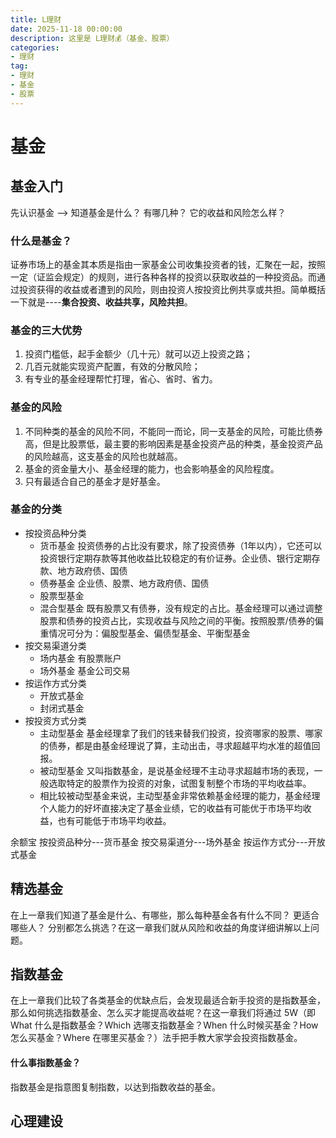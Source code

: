 ```yaml
---
title: L理财
date: 2025-11-18 00:00:00
description: 这里是 L理财💰（基金、股票）
categories:
- 理财
tag: 
- 理财
- 基金
- 股票
---
```


# 基金

## 基金入门

先认识基金 ——> 知道基金是什么？	有哪几种？	它的收益和风险怎么样？

### 什么是基金？

证券市场上的基金其本质是指由一家基金公司收集投资者的钱，汇聚在一起，按照一定（证监会规定）的规则，进行各种各样的投资以获取收益的一种投资品。而通过投资获得的收益或者遭到的风险，则由投资人按投资比例共享或共担。简单概括一下就是----**集合投资、收益共享，风险共担**。

### 基金的三大优势

1. 投资门槛低，起手金额少（几十元）就可以迈上投资之路；
2. 几百元就能实现资产配置，有效的分散风险；
3. 有专业的基金经理帮忙打理，省心、省时、省力。

### 基金的风险

1. 不同种类的基金的风险不同，不能同一而论，同一支基金的风险，可能比债券高，但是比股票低，最主要的影响因素是基金投资产品的种类，基金投资产品的风险越高，这支基金的风险也就越高。
2. 基金的资金量大小、基金经理的能力，也会影响基金的风险程度。
3. 只有最适合自己的基金才是好基金。

### 基金的分类

- 按投资品种分类
  - 货币基金	投资债券的占比没有要求，除了投资债券（1年以内），它还可以投资银行定期存款等其他收益比较稳定的有价证券。企业债、银行定期存款、地方政府债、国债
  - 债券基金	企业债、股票、地方政府债、国债
  - 股票型基金
  - 混合型基金	既有股票又有债券，没有规定的占比。基金经理可以通过调整股票和债券的投资占比，实现收益与风险之间的平衡。按照股票/债券的偏重情况可分为：偏股型基金、偏债型基金、平衡型基金
- 按交易渠道分类
  - 场内基金	有股票账户
  - 场外基金	基金公司交易
- 按运作方式分类
  - 开放式基金
  - 封闭式基金
- 按投资方式分类
  - 主动型基金	基金经理拿了我们的钱来替我们投资，投资哪家的股票、哪家的债券，都是由基金经理说了算，主动出击，寻求超越平均水准的超值回报。
  - 被动型基金	又叫指数基金，是说基金经理不主动寻求超越市场的表现，一般选取特定的股票作为投资的对象，试图复制整个市场的平均收益率。
  - 相比较被动型基金来说，主动型基金非常依赖基金经理的能力，基金经理个人能力的好坏直接决定了基金业绩，它的收益有可能优于市场平均收益，也有可能低于市场平均收益。

余额宝	按投资品种分---货币基金	按交易渠道分---场外基金	按运作方式分---开放式基金

## 精选基金

在上一章我们知道了基金是什么、有哪些，那么每种基金各有什么不同？	更适合哪些人？	分别都怎么挑选？在这一章我们就从风险和收益的角度详细讲解以上问题。

## 指数基金

在上一章我们比较了各类基金的优缺点后，会发现最适合新手投资的是指数基金，那么如何挑选指数基金、怎么买才能提高收益呢？在这一章我们将通过 5W（即 What 什么是指数基金？Which 选哪支指数基金？When 什么时候买基金？How 怎么买基金？Where 在哪里买基金？）法手把手教大家学会投资指数基金。

#### 什么事指数基金？

指数基金是指意图复制指数，以达到指数收益的基金。

## 心理建设